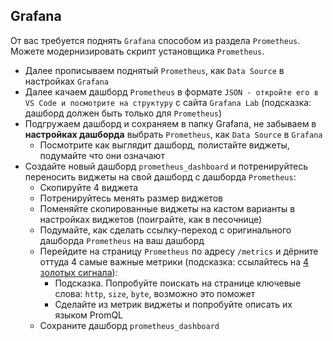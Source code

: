 ## Grafana

От вас требуется поднять `Grafana` способом из раздела `Prometheus`. Можете модернизировать скрипт установщика `Prometheus`.
 - Далее прописываем поднятый `Prometheus`, как `Data Source` в настройках `Grafana`
 - Далее качаем дашборд `Prometheus` в формате `JSON - откройте его в VS Code и посмотрите на структуру` с сайта `Grafana Lab` (подсказка: дашборд должен быть только для `Prometheus`)
 - Подгружаем дашборд и сохраняем в папку Grafana, не забываем в **настройках дашборда** выбрать `Prometheus`, как `Data Source` в `Grafana`
   - Посмотрите как выглядит дашборд, полистайте виджеты, подумайте что они означают
 - Создайте новый дашборд `prometheus_dashboard` и потренируйтесь переносить виджеты на свой дашборд с дашборда `Prometheus`:
   - Скопируйте 4 виджета
   - Потренируйтесь менять размер виджетов
   - Поменяйте скопированные виджеты на кастом варианты в настройках виджетов (поиграйте, как в песочнице)
   - Подумайте, как сделать ссылку-переход с оригинального дашборда `Prometheus` на ваш дашборд
   - Перейдите на страницу `Prometheus` по адресу `/metrics` и дёрните оттуда 4 самые важные метрики (подсказка: ссылайтесь на [4 золотых сигнала](https://habr.com/ru/articles/747350/ "Набор метрик, которые Google рекомендует отслеживать в SRE (Site Reliability Engineering) подходе. Это latency, traffic, errors и saturation.")):
     - Подсказка. Попробуйте поискать на странице ключевые слова: `http`, `size`, `byte`, возможно это поможет
     - Сделайте из метрик виджеты и попробуйте описать их языком PromQL
   - Сохраните дашборд `prometheus_dashboard`
  

